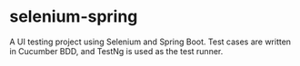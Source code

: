 # selenium-spring

A UI testing project using Selenium and Spring Boot. Test cases are written in Cucumber BDD, and TestNg is used as the test runner. 
